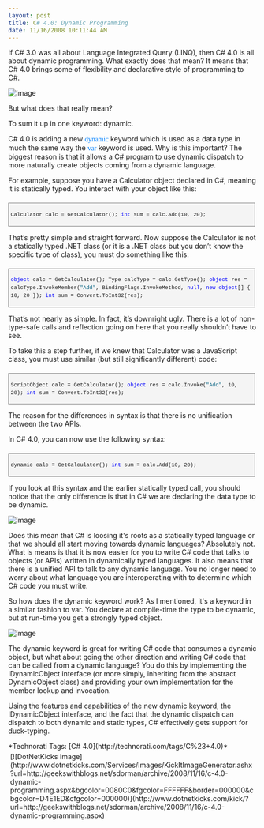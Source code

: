 ```yaml
---
layout: post
title: C# 4.0: Dynamic Programming
date: 11/16/2008 10:11:44 AM
---
```


If C# 3.0 was all about Language Integrated Query (LINQ), then C# 4.0 is all about dynamic programming. What exactly does that mean? It means that C# 4.0 brings some of flexibility and declarative style of programming to C#.

![image](http://gwb.blob.core.windows.net/sdorman/WindowsLiveWriter/C4.0DynamicProgramming_83F1/image_3.png "image") 

But what does that really mean?

To sum it up in one keyword: dynamic.

C# 4.0 is adding a new <font color="#0080ff" face="con">dynamic</font> keyword which is used as a data type in much the same way the <font color="#0080ff" face="con">var</font> keyword is used. Why is this important? The biggest reason is that it allows a C# program to use dynamic dispatch to more naturally create objects coming from a dynamic language.

For example, suppose you have a Calculator object declared in C#, meaning it is statically typed. You interact with your object like this:

  <div style="border-bottom: gray 1px solid; border-left: gray 1px solid; padding-bottom: 4px; line-height: 12pt; background-color: #f4f4f4; margin: 20px 0px 10px; padding-left: 4px; width: 97.5%; padding-right: 4px; font-family: consolas, 'Courier New', courier, monospace; max-height: 200px; font-size: 8pt; overflow: auto; border-top: gray 1px solid; cursor: text; border-right: gray 1px solid; padding-top: 4px">   

Calculator calc = GetCalculator();
<span style="color: #0000ff">int</span> sum = calc.Add(10, 20);

</div>



That’s pretty simple and straight forward. Now suppose the Calculator is not a statically typed .NET class (or it is a .NET class but you don’t know the specific type of class), you must do something like this:


<div style="border-bottom: gray 1px solid; border-left: gray 1px solid; padding-bottom: 4px; line-height: 12pt; background-color: #f4f4f4; margin: 20px 0px 10px; padding-left: 4px; width: 97.5%; padding-right: 4px; font-family: consolas, 'Courier New', courier, monospace; max-height: 200px; font-size: 8pt; overflow: auto; border-top: gray 1px solid; cursor: text; border-right: gray 1px solid; padding-top: 4px">
  

<span style="color: #0000ff">object</span> calc = GetCalculator();
Type calcType = calc.GetType();
<span style="color: #0000ff">object</span> res = calcType.InvokeMember(<span style="color: #006080">"Add"</span>,
    BindingFlags.InvokeMethod, <span style="color: #0000ff">null</span>,
    <span style="color: #0000ff">new</span> <span style="color: #0000ff">object</span>[] { 10, 20 });
<span style="color: #0000ff">int</span> sum = Convert.ToInt32(res);

</div>



That’s not nearly as simple. In fact, it’s downright ugly. There is a lot of non-type-safe calls and reflection going on here that you really shouldn’t have to see. 

To take this a step further, if we knew that Calculator was a JavaScript class, you must use similar (but still significantly different) code:


<div style="border-bottom: gray 1px solid; border-left: gray 1px solid; padding-bottom: 4px; line-height: 12pt; background-color: #f4f4f4; margin: 20px 0px 10px; padding-left: 4px; width: 97.5%; padding-right: 4px; font-family: consolas, 'Courier New', courier, monospace; max-height: 200px; font-size: 8pt; overflow: auto; border-top: gray 1px solid; cursor: text; border-right: gray 1px solid; padding-top: 4px">
  

ScriptObject calc = GetCalculator();
<span style="color: #0000ff">object</span> res = calc.Invoke(<span style="color: #006080">"Add"</span>, 10, 20);
<span style="color: #0000ff">int</span> sum = Convert.ToInt32(res);

</div>



The reason for the differences in syntax is that there is no unification between the two APIs.

In C# 4.0, you can now use the following syntax:


<div style="border-bottom: gray 1px solid; border-left: gray 1px solid; padding-bottom: 4px; line-height: 12pt; background-color: #f4f4f4; margin: 20px 0px 10px; padding-left: 4px; width: 97.5%; padding-right: 4px; font-family: consolas, 'Courier New', courier, monospace; max-height: 200px; font-size: 8pt; overflow: auto; border-top: gray 1px solid; cursor: text; border-right: gray 1px solid; padding-top: 4px">
  

dynamic calc = GetCalculator();
<span style="color: #0000ff">int</span> sum = calc.Add(10, 20);

</div>



If you look at this syntax and the earlier statically typed call, you should notice that the only difference is that in C# we are declaring the data type to be dynamic.

![image](http://gwb.blob.core.windows.net/sdorman/WindowsLiveWriter/C4.0DynamicProgramming_83F1/image_6.png "image") 

Does this mean that C# is loosing it's roots as a statically typed language or that we should all start moving towards dynamic languages? Absolutely not. What is means is that it is now easier for you to write C# code that talks to objects (or APIs) written in dynamically typed languages. It also means that there is a unified API to talk to any dynamic language. You no longer need to worry about what language you are interoperating with to determine which C# code you must write.

So how does the dynamic keyword work? As I mentioned, it's a keyword in a similar fashion to var. You declare at compile-time the type to be dynamic, but at run-time you get a strongly typed object.

![image](http://gwb.blob.core.windows.net/sdorman/WindowsLiveWriter/C4.0DynamicProgramming_83F1/image_9.png "image") 

The dynamic keyword is great for writing C# code that consumes a dynamic object, but what about going the other direction and writing C# code that can be called from a dynamic language? You do this by implementing the IDynamicObject interface (or more simply, inheriting from the abstract DynamicObject class) and providing your own implementation for the member lookup and invocation.

Using the features and capabilities of the new dynamic keyword, the IDynamicObject interface, and the fact that the dynamic dispatch can dispatch to both dynamic and static types, C# effectively gets support for duck-typing.


<div style="padding-bottom: 0px; margin: 0px; padding-left: 0px; padding-right: 0px; display: inline; float: none; padding-top: 0px" id="scid:0767317B-992E-4b12-91E0-4F059A8CECA8:af8b7147-318e-41b5-8b06-d4acba5c97e7" class="wlWriterSmartContent">*Technorati Tags: [C# 4.0](http://technorati.com/tags/C%23+4.0)*</div><div class="wlWriterHeaderFooter" style="text-align:left; margin:0px; padding:4px 4px 4px 4px;">[![DotNetKicks Image](http://www.dotnetkicks.com/Services/Images/KickItImageGenerator.ashx?url=http://geekswithblogs.net/sdorman/archive/2008/11/16/c-4.0-dynamic-programming.aspx&bgcolor=0080C0&fgcolor=FFFFFF&border=000000&cbgcolor=D4E1ED&cfgcolor=000000)](http://www.dotnetkicks.com/kick/?url=http://geekswithblogs.net/sdorman/archive/2008/11/16/c-4.0-dynamic-programming.aspx)</div>
